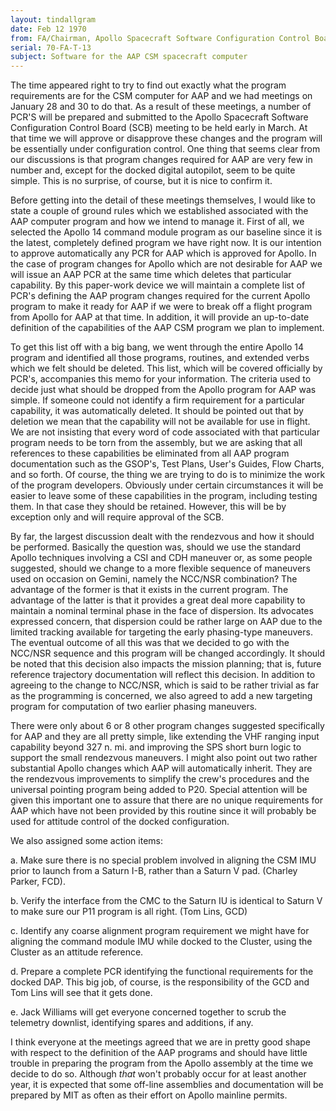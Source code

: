 ```yaml
---
layout: tindallgram
date: Feb 12 1970
from: FA/Chairman, Apollo Spacecraft Software Configuration Control Board
serial: 70-FA-T-13
subject: Software for the AAP CSM spacecraft computer
---
```

The time appeared right to try to find out exactly what the program requirements
are for the CSM computer for AAP and we had meetings on January 28 and 30 to do
that. As a result of these meetings, a number of PCR'S will be prepared and
submitted to the Apollo Spacecraft Software Configuration Control Board (SCB)
meeting to be held early in March. At that time we will approve or disapprove
these changes and the program will be essentially under configuration control.
One thing that seems clear from our discussions is that program changes required
for AAP are very few in number and, except for the docked digital autopilot,
seem to be quite simple. This is no surprise, of course, but it is nice to
confirm it.

Before getting into the detail of these meetings themselves, I would like to
state a couple of ground rules which we established associated with the AAP
computer program and how we intend to manage it. First of all, we selected the
Apollo 14 command module program as our baseline since it is the latest,
completely defined program we have right now. It is our intention to approve
automatically any PCR for AAP which is approved for Apollo. In the case of
program changes for Apollo which are not desirable for AAP we will issue an AAP
PCR at the same time which deletes that particular capability. By this
paper-work device we will maintain a complete list of PCR's defining the AAP
program changes required for the current Apollo program to make it ready for AAP
if we were to break off a flight program from Apollo for AAP at that time. In
addition, it will provide an up-to-date definition of the capabilities of the
AAP CSM program we plan to implement.

To get this list off with a big bang, we went through the entire Apollo 14
program and identified all those programs, routines, and extended verbs which we
felt should be deleted. This list, which will be covered officially by PCR's,
accompanies this memo for your information. The criteria used to decide just
what should be dropped from the Apollo program for AAP was simple. If someone
could not identify a firm requirement for a particular capability, it was
automatically deleted. It should be pointed out that by deletion we mean that
the capability will not be available for use in flight. We are not insisting
that every word of code associated with that particular program needs to be torn
from the assembly, but we are asking that all references to these capabilities
be eliminated from all AAP program documentation such as the GSOP's, Test Plans,
User's Guides, Flow Charts, and so forth. Of course, the thing we are trying to
do is to minimize the work of the program developers. Obviously under certain
circumstances it will be easier to leave some of these capabilities in the
program, including testing them. In that case they should be retained. However,
this will be by exception only and will require approval of the SCB.

By far, the largest discussion dealt with the rendezvous and how it should be
performed. Basically the question was, should we use the standard Apollo
techniques involving a CSI and CDH maneuver or, as some people suggested, should
we change to a more flexible sequence of maneuvers used on occasion on Gemini,
namely the NCC/NSR combination? The advantage of the former is that it exists in
the current program. The advantage of the latter is that it provides a great
deal more capability to maintain a nominal terminal phase in the face of
dispersion. Its advocates expressed concern, that dispersion could be rather
large on AAP due to the limited tracking available for targeting the early
phasing-type maneuvers. The eventual outcome of all this was that we decided to
go with the NCC/NSR sequence and this program will be changed accordingly. It
should be noted that this decision also impacts the mission planning; that is,
future reference trajectory documentation will reflect this decision. In
addition to agreeing to the change to NCC/NSR, which is said to be rather
trivial as far as the programming is concerned, we also agreed to add a new
targeting program for computation of two earlier phasing maneuvers.

There were only about 6 or 8 other program changes suggested specifically for
AAP and they are all pretty simple, like extending the VHF ranging input
capability beyond 327 n. mi. and improving the SPS short burn logic to support
the small rendezvous maneuvers. I might also point out two rather substantial
Apollo changes which AAP will automatically inherit. They are the rendezvous
improvements to simplify the crew's procedures and the universal pointing
program being added to P20. Special attention will be given this important one
to assure that there are no unique requirements for AAP which have not been
provided by this routine since it will probably be used for attitude control of
the docked configuration.

We also assigned some action items:

a. Make sure there is no special problem involved in aligning the
CSM IMU prior to launch from a Saturn I-B, rather than a Saturn V pad. (Charley Parker, FCD).

b. Verify the interface from the CMC to the Saturn IU is identical to Saturn V
to make sure our P11 program is all right. (Tom Lins, GCD)

c. Identify any coarse alignment program requirement we might have for aligning
the command module IMU while docked to the Cluster, using the Cluster as an
attitude reference.

d. Prepare a complete PCR identifying the functional requirements for the docked
DAP. This big job, of course, is the responsibility of the GCD and Tom Lins will
see that it gets done.

e. Jack Williams will get everyone concerned together to scrub the telemetry downlist, identifying spares and additions, if any.

I think everyone at the meetings agreed that we are in pretty good shape with
respect to the definition of the AAP programs and should have little trouble in
preparing the program from the Apollo assembly at the time we decide to do so.
Although _that_ won't probably occur for at least another year, it is expected
that some off-line assemblies and documentation will be prepared by MIT as often
as their effort on Apollo mainline permits.
